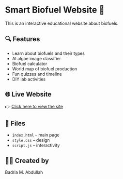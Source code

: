 # Smart Biofuel Website 🌱

This is an interactive educational website about biofuels.

## 🔍 Features
- Learn about biofuels and their types
- AI algae image classifier
- Biofuel calculator
- World map of biofuel production
- Fun quizzes and timeline
- DIY lab activities

## 🌐 Live Website
👉 [Click here to view the site](https://badria-bb.github.io/smart-biofuel-website/)

## 📁 Files
- `index.html` – main page
- `style.css` – design
- `script.js` – interactivity

## 👩‍🔬 Created by
Badria M. Abdullah

